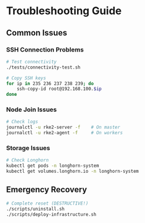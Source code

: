 # Troubleshooting Guide

## Common Issues

### SSH Connection Problems
```bash
# Test connectivity
./tests/connectivity-test.sh

# Copy SSH keys
for ip in 235 236 237 238 239; do
    ssh-copy-id root@192.168.100.$ip
done
```

### Node Join Issues
```bash
# Check logs
journalctl -u rke2-server -f    # On master
journalctl -u rke2-agent -f     # On workers
```

### Storage Issues
```bash
# Check Longhorn
kubectl get pods -n longhorn-system
kubectl get volumes.longhorn.io -n longhorn-system
```

## Emergency Recovery

```bash
# Complete reset (DESTRUCTIVE!)
./scripts/uninstall.sh
./scripts/deploy-infrastructure.sh
```
